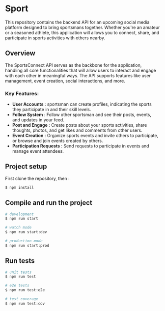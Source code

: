 # Sport

This repository contains the backend API for an upcoming social media platform designed to bring sportsmans together. Whether you're an amateur or a seasoned athlete, this application will allows you to connect, share, and participate in sports activities with others nearby.

## Overview 

The SportsConnect API serves as the backbone for the application, handling all core functionalities that will allow users to interact and engage with each other in meaningful ways. The API supports features like user management, event creation, social interactions, and more.

### Key Features:

* **User Accounts** : sportsman can create profiles, indicating the sports they participate in and their skill levels.
* **Follow System** : Follow other sportsman and see their posts, events, and updates in your feed.
* **Post and Engage** : Create posts about your sports activities, share thoughts, photos, and get likes and comments from other users.
* **Event Creation** : Organize sports events and invite others to participate, or browse and join events created by others.
* **Participation Requests** : Send requests to participate in events and manage event attendees.

## Project setup

First clone the repository, then :

```bash
$ npm install
```

## Compile and run the project

```bash
# development
$ npm run start

# watch mode
$ npm run start:dev

# production mode
$ npm run start:prod
```

## Run tests

```bash
# unit tests
$ npm run test

# e2e tests
$ npm run test:e2e

# test coverage
$ npm run test:cov
```
